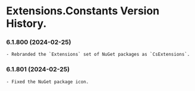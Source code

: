 ﻿# Extensions.Constants Version History.

### **6.1.800 (2024-02-25)**<br>
	- Rebranded the `Extensions` set of NuGet packages as `CsExtensions`.

### **6.1.801 (2024-02-25)**<br>
	- Fixed the NuGet package icon.
